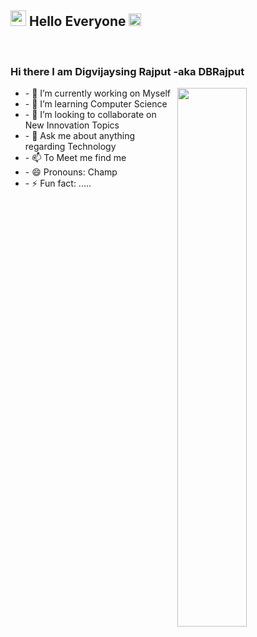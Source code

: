 <h2><img src="https://imgur.com/CTPzCrS.gif" height=25px width=25px> Hello Everyone <img src="https://imgur.com/TFzFv3D.gif" height=20px width=20px></h2>
<br>

<h3> Hi there I am Digvijaysing Rajput -aka DBRajput </h3>
<img src="https://imgur.com/Z9n1y5S.gif" height=47% width=47% align="right" >
<ul>
<li>- 🔭 I’m currently working on Myself </li>
<li>- 🌱 I’m learning Computer Science </li>
<li>- 👯 I’m looking to collaborate on New Innovation Topics </li>
<li>- 💬 Ask me about anything regarding Technology </li>
<li>- 📫 To Meet me find me </li>
<li>- 😄 Pronouns: Champ </li>
<li>- ⚡ Fun fact: ..... </li>
</ul>
